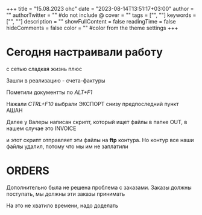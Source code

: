 +++
title = "15.08.2023 ohc"
date = "2023-08-14T13:51:17+03:00"
author = ""
authorTwitter = "" #do not include @
cover = ""
tags = ["", ""]
keywords = ["", ""]
description = ""
showFullContent = false
readingTime = false
hideComments = false
color = "" #color from the theme settings
+++

# Сегодня настраивали работу 

с сетью сладкая жизнь плюс

Зашли в реализацию - счета-фактуры

Пометили документты по *ALT+F1*

Нажали *CTRL+F10* выбрали ЭКСПОРТ снизу предпоследний пункт АШАН

Далее у Валеры написан скрипт, который ищет файлы в папке OUT, в нашем случае это INVOICE

и этот скрипт отправляет эти файлы на **ftp** контура. Но контур все наши файлы удалил, потому что мы им не заплатили

# ORDERS

Дополнительно была не решена проблема с заказами. Заказы должны поступать, мы должны эти заказы принимать

На это не хватило времени, надо доделать
